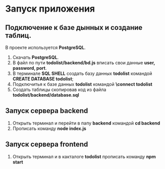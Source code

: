 # Запуск приложения


## Подключение к базе дынных и создание таблиц.

В проекте используется **PostgreSQL**.

1. Скачать **PostgreSQL**.
2. В файл по пути **todolist/backend/bd.js** вписать свои данные
**user, password, port**.
3. В терминале **SQL SHELL** создать базу данных **todolist** командой
**CREATE DATABASE todolist**;
4. Подключитья к базе данных **todolist** командой
**\connect todolist**
5. Создать таблицы скопировав код из файла **todolist/backend/database.sql**

## Запуск сервера backend
1. Открыть терминал и перейти в папу **backend** командой
**cd backend**
2. Прописать команду
**node index.js**

## Запуск сервера frontend
1. Открыть терминал и в какталоге **todolist** прописать команду
**npm start**


